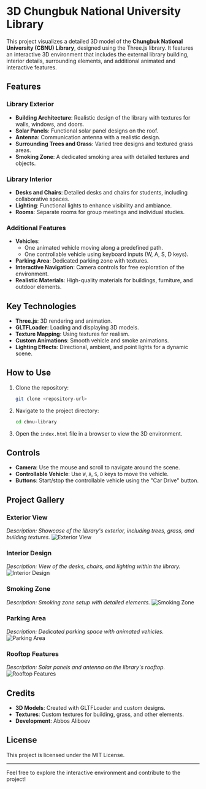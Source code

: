 # 3D Chungbuk National University Library

This project visualizes a detailed 3D model of the **Chungbuk National University (CBNU) Library**, designed using the Three.js library. It features an interactive 3D environment that includes the external library building, interior details, surrounding elements, and additional animated and interactive features.

## Features

### Library Exterior
- **Building Architecture**: Realistic design of the library with textures for walls, windows, and doors.
- **Solar Panels**: Functional solar panel designs on the roof.
- **Antenna**: Communication antenna with a realistic design.
- **Surrounding Trees and Grass**: Varied tree designs and textured grass areas.
- **Smoking Zone**: A dedicated smoking area with detailed textures and objects.

### Library Interior
- **Desks and Chairs**: Detailed desks and chairs for students, including collaborative spaces.
- **Lighting**: Functional lights to enhance visibility and ambiance.
- **Rooms**: Separate rooms for group meetings and individual studies.

### Additional Features
- **Vehicles**: 
  - One animated vehicle moving along a predefined path.
  - One controllable vehicle using keyboard inputs (W, A, S, D keys).
- **Parking Area**: Dedicated parking zone with textures.
- **Interactive Navigation**: Camera controls for free exploration of the environment.
- **Realistic Materials**: High-quality materials for buildings, furniture, and outdoor elements.

## Key Technologies
- **Three.js**: 3D rendering and animation.
- **GLTFLoader**: Loading and displaying 3D models.
- **Texture Mapping**: Using textures for realism.
- **Custom Animations**: Smooth vehicle and smoke animations.
- **Lighting Effects**: Directional, ambient, and point lights for a dynamic scene.

## How to Use
1. Clone the repository:
   ```bash
   git clone <repository-url>
   ```
2. Navigate to the project directory:
   ```bash
   cd cbnu-library
   ```
3. Open the `index.html` file in a browser to view the 3D environment.

## Controls
- **Camera**: Use the mouse and scroll to navigate around the scene.
- **Controllable Vehicle**: Use `W`, `A`, `S`, `D` keys to move the vehicle.
- **Buttons**: Start/stop the controllable vehicle using the "Car Drive" button.

## Project Gallery
### Exterior View
_Description: Showcase of the library's exterior, including trees, grass, and building textures._
![Exterior View](placeholder-for-image-1)

### Interior Design
_Description: View of the desks, chairs, and lighting within the library._
![Interior Design](placeholder-for-image-2)

### Smoking Zone
_Description: Smoking zone setup with detailed elements._
![Smoking Zone](placeholder-for-image-3)

### Parking Area
_Description: Dedicated parking space with animated vehicles._
![Parking Area](placeholder-for-image-4)

### Rooftop Features
_Description: Solar panels and antenna on the library's rooftop._
![Rooftop Features](placeholder-for-image-5)

## Credits
- **3D Models**: Created with GLTFLoader and custom designs.
- **Textures**: Custom textures for building, grass, and other elements.
- **Development**: Abbos Aliboev

## License
This project is licensed under the MIT License.

---

Feel free to explore the interactive environment and contribute to the project!

